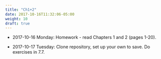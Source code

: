 ```yaml
---
title: "Ch1+2"
date: 2017-10-16T11:32:06-05:00
weight: 10
draft: true
---
```


* 2017-10-16 Monday: Homework - read Chapters 1 and 2 (pages 1-20).

* 2017-10-17 Tuesday: Clone repository, set up your own to save. Do exercises in 7.7.

